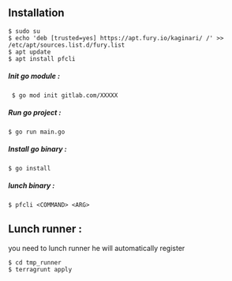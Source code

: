 ## Installation

```
$ sudo su
$ echo 'deb [trusted=yes] https://apt.fury.io/kaginari/ /' >> /etc/apt/sources.list.d/fury.list
$ apt update
$ apt install pfcli 
```

##### Init go module :
```
 $ go mod init gitlab.com/XXXXX
```
##### Run go project : 

```
$ go run main.go
```

##### Install go binary :

```
$ go install
```

##### lunch binary :

```
$ pfcli <COMMAND> <ARG>
```


## Lunch runner :

 you need to lunch runner he will automatically register
```
$ cd tmp_runner
$ terragrunt apply 
```
